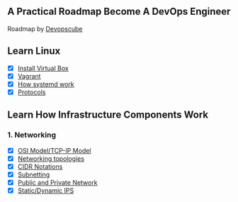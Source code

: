 ## A Practical Roadmap Become A DevOps Engineer 
Roadmap by [Devopscube](https://www.devopscube.com/)

## Learn Linux

- [x] [Install Virtual Box](learn-linux/virtual-box.md) 
- [x] [Vagrant](learn-linux/vagrant.md) 
- [x] [How systemd work](learn-linux/systemd-works.md) 
- [x] [Protocols](learn-linux/protocols.md) 

## Learn How Infrastructure Components Work

### 1. Networking

- [x] [OSI Model/TCP-IP Model](infrastructure-component/osi-model.md) 
- [x] [Networking topologies](infrastructure-component/networking-topologies.md) 
- [x] [CIDR Notations](infrastructure-component/cidr-notations.md) 
- [x] [Subnetting](infrastructure-component/subnetting.md) 
- [x] [Public and Private Network](infrastructure-component/public-network-and-private-network.md) 
- [x] [Static/Dynamic IPS](infrastructure-component/static-or-dynamic-ips.md) 
